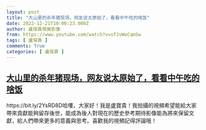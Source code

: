```yaml
---
layout: post
title: "大山里的杀年猪现场，网友说太原始了，看看中午吃的啥饭"
date: 2022-12-21T10:00:23.000Z
author: 盧保貴視覺影像
from: https://www.youtube.com/watch?v=sfJvWoCqmSw
tags: [ 盧保貴 ]
comments: True
categories: [ 盧保貴 ]
---
```

<!--1671616823000-->
[大山里的杀年猪现场，网友说太原始了，看看中午吃的啥饭](https://www.youtube.com/watch?v=sfJvWoCqmSw)
------

<div>
https://bit.ly/2YsRD8D哈嘍，大家好！我是盧寶貴！我拍攝的視頻希望能給大家帶來貢獻能夠留存後世，能成為後人對現在的歷史參考期待影像能為將來保留文獻，給人們帶來更多的意義與思考。喜歡我的視頻記得評論哦！
</div>
